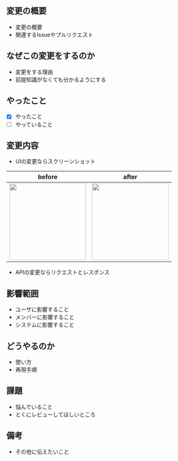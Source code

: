 ## 変更の概要

* 変更の概要
* 関連するIssueやプルリクエスト

## なぜこの変更をするのか

* 変更をする理由
* 前提知識がなくても分かるようにする

## やったこと

* [x] やったこと
* [ ] やっていること

## 変更内容

* UIの変更ならスクリーンショット

<!-- 5MB以下のGIF画像でお願いします。 -->
|before|after|
|---|---|
|<img src = "" width = "200">|<img src = "" width = "200">|


* APIの変更ならリクエストとレスポンス

## 影響範囲

* ユーザに影響すること
* メンバーに影響すること
* システムに影響すること

## どうやるのか

* 使い方
* 再現手順

## 課題

* 悩んでいること
* とくにレビューしてほしいところ

## 備考

* その他に伝えたいこと
